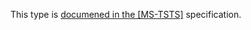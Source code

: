 This type is [documened in the [MS-TSTS]](https://learn.microsoft.com/en-us/openspecs/windows_protocols/ms-tsts/e08317cb-a693-40d3-9a5f-61e14cfdb431) specification.
